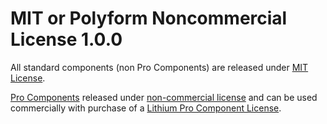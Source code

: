 # MIT or Polyform Noncommercial License 1.0.0

All standard components (non Pro Components) are released under [MIT License](https://github.com/coryrylan/lithium/tree/master/projects/lithium/LICENSE-MIT.md).

[Pro Components](https://github.com/coryrylan/lithium/tree/master/projects/lithium/pro) released under [non-commercial license](https://polyformproject.org/licenses/noncommercial/1.0.0)
and can be used commercially with purchase of a [Lithium Pro Component License](lithiumui.dev/pricing).